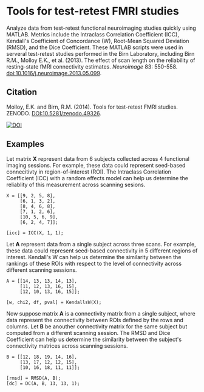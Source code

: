Tools for test-retest FMRI studies
==========================================

Analyze data from test-retest functional neuroimaging studies quickly using MATLAB. Metrics include the Intraclass Correlation Coefficient (ICC), Kendall's Coefficient of Concordance (W), Root-Mean Squared Deviation (RMSD), and the Dice Coefficient. These MATLAB scripts were used in serveral test-retest studies performed in the Birn Laboratory, including Birn R.M., Molloy E.K., et al. (2013). The effect of scan length on the reliability of resting-state fMRI connectivity estimates. *Neuroimage* 83: 550-558. [doi:10.1016/j.neuroimage.2013.05.099](http://dx.doi.org/10.1016/j.neuroimage.2013.05.099).

Citation
--------
Molloy, E.K. and Birn, R.M. (2014). Tools for test-retest FMRI studies. ZENODO. [DOI:10.5281/zenodo.49326](http://dx.doi.org/10.5281/zenodo.49326).

[![DOI](https://zenodo.org/badge/6230/ekmolloy/fmri_test-retest.svg)](https://zenodo.org/badge/latestdoi/6230/ekmolloy/fmri_test-retest)

Examples
--------
Let matrix **X** represent data from 6 subjects collected across 4 functional imaging sessions. For example, these data could represent seed-based connecitivty in region-of-interest (ROI). The Intraclass Correlation Coefficient (ICC) with a random effects model can help us determine the reliablity of this measurement across scanning sesions. 
```
X = [[9, 2, 5, 8],
     [6, 1, 3, 2],
     [8, 4, 6, 8],
     [7, 1, 2, 6],
     [10, 5, 6, 9],
     [6, 2, 4, 7]];

[icc] = ICC(X, 1, 1);
```
Let **A** represent data from a single subject across three scans. For example, these data could represent seed-based connectivity in 5 different regions of interest. Kendall's W can help us determine the similarity between the rankings of these ROIs with respect to the level of connectivity across different scanning sessions.
```
A = [[14, 13, 13, 14, 13],
     [11, 12, 13, 16, 15],
     [12, 10, 13, 16, 15]];

[w, chi2, df, pval] = KendallsW(X);
```
Now suppose matrix **A** is a connectivity matrix from a single subject, where data represent the connectivity between ROIs defined by the rows and columns. Let **B** be anouther connectivity matrix for the same subject but computed from a different scanning session. The RMSD and Dice Coefficient can help us determine the similarity between the subject's connectivity matrices across scanning sessions.
```
B = [[12, 18, 19, 14, 16],
     [13, 17, 12, 12, 15],
     [10, 16, 18, 11, 11]];

[rmsd] = RMSD(A, B);
[dc] = DC(A, B, 13, 13, 1);
```
